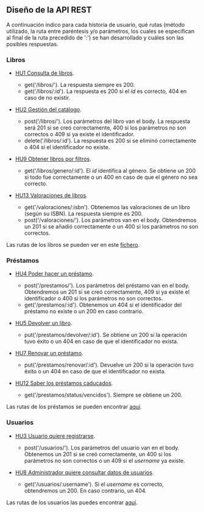 ## Diseño de la API REST
A continuación indico para cada historia de usuario, qué rutas (método utilizado, la ruta entre paréntesis y/o parámetros, los cuales se especifican al final de la ruta precedido de ':') se han desarrollado y cuáles son las posibles respuestas.

### Libros

- [HU1 Consulta de libros](https://github.com/fer227/BLIOTEC/issues/7). 

    - get('/libros/'). La respuesta siempre es 200.
    - get('/libros/:id'). La respuesta es 200 si el *id* es correcto, 404 en caso de no existir.

- [HU2 Gestión del catálogo](https://github.com/fer227/BLIOTEC/issues/8). 
    - post('/libros/'). Los parámetros del libro van el body. La respuesta será 201 si se creó correctamente, 400 si los parámetros no son correctos o 409 si ya existe el identificador.
    - delete('/libros/:id'). La respuesta es 200 si se eliminó correctamente o 404 si el identificador no existe.

- [HU9 Obtener libros por filtros](https://github.com/fer227/BLIOTEC/issues/15).
    - get('/libros/genero/:id'). El *id* identifica al género. Se obtiene un 200 si todo fue correctamente o un 400 en caso de que el género no sea correcto.

- [HU13 Valoraciones de libros](https://github.com/fer227/BLIOTEC/issues/22).
    - get('/valoraciones/:isbn'). Obtenemos las valoraciones de un libro (según su ISBN). La respuesta siempre es 200.
    - post('/valoraciones/'). Los parámetros van en el body. Obtendremos un 201 si se añadió correctamente o un 400 si los parámetros no son correctos.

Las rutas de los libros se pueden ver en este [fichero](../../routes/libros.js).

### Préstamos

- [HU4 Poder hacer un préstamo](https://github.com/fer227/BLIOTEC/issues/10).
    - post('/prestamos/'). Los parámetros del préstamo van en el body. Obtendremos un 201 si se creó correctamente, 409 si ya existe el identificador o 400 si los parámetros no son correctos.
    - get('/prestamos/:id'). Obtenemos un 404 si el identificador del préstamo no existe o un 200 en caso contrario.

- [HU5 Devolver un libro](https://github.com/fer227/BLIOTEC/issues/11).
    - put('/prestamos/devolver/:id'). Se obtiene un 200 si la operación tuvo éxito o un 404 en caso de que el identificador no exista.

- [HU7 Renovar un préstamo](https://github.com/fer227/BLIOTEC/issues/13).
    - put('/prestamos/renovar/:id'). Devuelve un 200 si la operación tuvo éxito o un 404 en caso de que el identificador no exista.

- [HU12 Saber los préstamos caducados](https://github.com/fer227/BLIOTEC/issues/18).
    - get('/prestamos/status/vencidos'). Siempre se obtiene un 200.

Las rutas de los préstamos se pueden encontrar [aquí](../../routes/prestamos.js).

### Usuarios

- [HU3 Usuario quiere registrarse](https://github.com/fer227/BLIOTEC/issues/9).
    - post('/usuarios/'). Los parámetros del usuario van en el body. Obtenemos un 201 si se creó correctamente, un 400 si los parámetros no son correctos o un 409 si el *username* ya existe.

- [HU8 Administrador quiere consultar datos de usuarios](https://github.com/fer227/BLIOTEC/issues/14).
    - get('/usuarios/:username'). Si el *username* es correcto, obtendremos un 200. En caso contrario, un 404.

Las rutas de los usuarios las puedes encontrar [aquí](../../routes/usuarios.js).